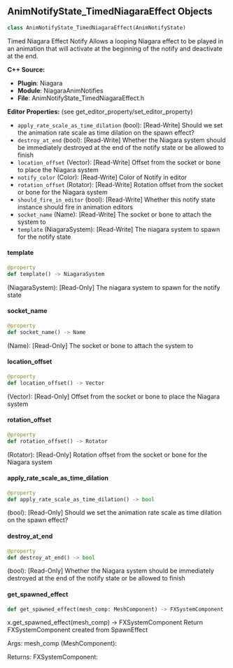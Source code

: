 ## AnimNotifyState_TimedNiagaraEffect Objects

```python
class AnimNotifyState_TimedNiagaraEffect(AnimNotifyState)
```

Timed Niagara Effect Notify
Allows a looping Niagara effect to be played in an animation that will activate
at the beginning of the notify and deactivate at the end.

**C++ Source:**

- **Plugin**: Niagara
- **Module**: NiagaraAnimNotifies
- **File**: AnimNotifyState_TimedNiagaraEffect.h

**Editor Properties:** (see get_editor_property/set_editor_property)

- ``apply_rate_scale_as_time_dilation`` (bool):  [Read-Write] Should we set the animation rate scale as time dilation on the spawn effect?
- ``destroy_at_end`` (bool):  [Read-Write] Whether the Niagara system should be immediately destroyed at the end of the notify state or be allowed to finish
- ``location_offset`` (Vector):  [Read-Write] Offset from the socket or bone to place the Niagara system
- ``notify_color`` (Color):  [Read-Write] Color of Notify in editor
- ``rotation_offset`` (Rotator):  [Read-Write] Rotation offset from the socket or bone for the Niagara system
- ``should_fire_in_editor`` (bool):  [Read-Write] Whether this notify state instance should fire in animation editors
- ``socket_name`` (Name):  [Read-Write] The socket or bone to attach the system to
- ``template`` (NiagaraSystem):  [Read-Write] The niagara system to spawn for the notify state

<a id="unreal.AnimNotifyState_TimedNiagaraEffect.template"></a>

#### template

```python
@property
def template() -> NiagaraSystem
```

(NiagaraSystem):  [Read-Only] The niagara system to spawn for the notify state

<a id="unreal.AnimNotifyState_TimedNiagaraEffect.socket_name"></a>

#### socket_name

```python
@property
def socket_name() -> Name
```

(Name):  [Read-Only] The socket or bone to attach the system to

<a id="unreal.AnimNotifyState_TimedNiagaraEffect.location_offset"></a>

#### location_offset

```python
@property
def location_offset() -> Vector
```

(Vector):  [Read-Only] Offset from the socket or bone to place the Niagara system

<a id="unreal.AnimNotifyState_TimedNiagaraEffect.rotation_offset"></a>

#### rotation_offset

```python
@property
def rotation_offset() -> Rotator
```

(Rotator):  [Read-Only] Rotation offset from the socket or bone for the Niagara system

<a id="unreal.AnimNotifyState_TimedNiagaraEffect.apply_rate_scale_as_time_dilation"></a>

#### apply_rate_scale_as_time_dilation

```python
@property
def apply_rate_scale_as_time_dilation() -> bool
```

(bool):  [Read-Only] Should we set the animation rate scale as time dilation on the spawn effect?

<a id="unreal.AnimNotifyState_TimedNiagaraEffect.destroy_at_end"></a>

#### destroy_at_end

```python
@property
def destroy_at_end() -> bool
```

(bool):  [Read-Only] Whether the Niagara system should be immediately destroyed at the end of the notify state or be allowed to finish

<a id="unreal.AnimNotifyState_TimedNiagaraEffect.get_spawned_effect"></a>

#### get_spawned_effect

```python
def get_spawned_effect(mesh_comp: MeshComponent) -> FXSystemComponent
```

x.get_spawned_effect(mesh_comp) -> FXSystemComponent
Return FXSystemComponent created from SpawnEffect

Args:
    mesh_comp (MeshComponent): 

Returns:
    FXSystemComponent:

<a id="unreal.AnimNotifyState_TimedNiagaraEffectAdvanced"></a>